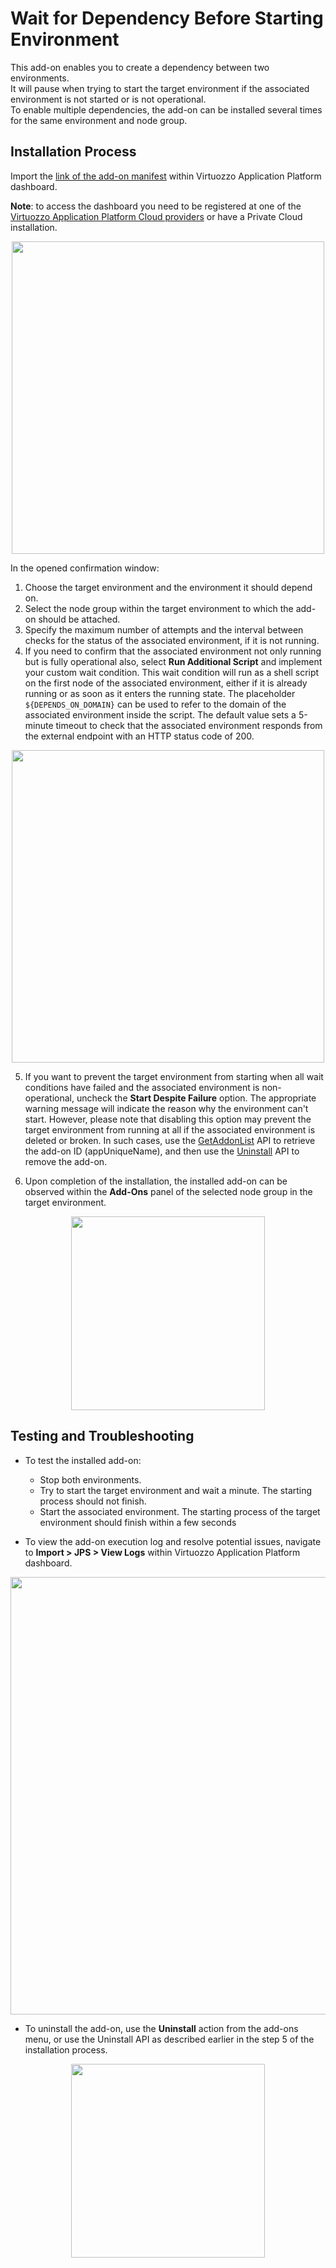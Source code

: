 # Wait for Dependency Before Starting Environment

This add-on enables you to create a dependency between two environments. \
It will pause when trying to start the target environment if the associated environment is not started or is not operational.\
To enable multiple dependencies, the add-on can be installed several times for the same environment and node group.

## Installation Process

Import the [link of the add-on manifest](manifest.jps) within Virtuozzo Application Platform dashboard.

  **Note**: to access the dashboard you need to be registered at one of the [Virtuozzo Application Platform Cloud providers](https://www.virtuozzo.com/application-platform-partners/) or have a Private Cloud installation.

<p align="center"><img src="images/install.png" width="500"/></p>

In the opened confirmation window:

  1. Choose the target environment and the environment it should depend on.
  2. Select the node group within the target environment to which the add-on should be attached.
  3. Specify the maximum number of attempts and the interval between checks for the status of the associated environment, if it is not running.
  4. If you need to confirm that the associated environment not only running but is fully operational also, select **Run Additional Script** and implement your custom wait condition. This wait condition will run as a shell script on the first node of the associated environment, either if it is already running or as soon as it enters the running state. The placeholder `${DEPENDS_ON_DOMAIN}` can be used to refer to the domain of the associated environment inside the script. The default value sets a 5-minute timeout to check that the associated environment responds from the external endpoint with an HTTP status code of 200.

<p align="center"><img src="images/run-additional-script.png" align="center" width="500"/></p>

  5. If you want to prevent the target environment from starting when all wait conditions have failed and the associated environment is non-operational, uncheck the **Start Despite Failure** option. The appropriate warning message will indicate the reason why the environment can't start. However, please note that disabling this option may prevent the target environment from running at all if the associated environment is deleted or broken. In such cases, use the [GetAddonList](https://docs.jelastic.com/api/#!/api/marketplace.App-method-GetAddonList) API to retrieve the add-on ID (appUniqueName), and then use the [Uninstall](https://docs.jelastic.com/api/#!/api/marketplace.Installation-method-Uninstall) API to remove the add-on.
  
  6. Upon completion of the installation, the installed add-on can be observed within the **Add-Ons** panel of the selected node group in the target environment.

<p align="center"><img src="images/installed-add-on.png" align="center" width="310"/></p>

## Testing and Troubleshooting

* To test the installed add-on:
  * Stop both environments.
  * Try to start the target environment and wait a minute. The starting process should not finish.
  * Start the associated environment. The starting process of the target environment should finish within a few seconds

* To view the add-on execution log and resolve potential issues,  navigate to **Import > JPS > View Logs** within Virtuozzo Application Platform dashboard.

<p align="center"><img src="images/logs.png" align="center" width="700"/></p>

* To uninstall the add-on, use the **Uninstall** action from the add-ons menu, or use the Uninstall API as described earlier in the step 5 of the installation process.

<p align="center"><img src="images/uninstall.png" align="center" width="310"/></p>
